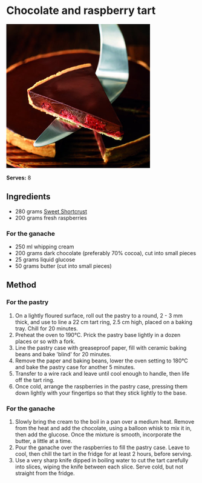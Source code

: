 # Chocolate and raspberry tart

![Name](resources/chocolate-raspberry-tart.jpg)

**Serves:** 8

## Ingredients
- 280 grams [Sweet Shortcrust](../../baking/pastry/sweet-short-pastry.md)
- 200 grams fresh raspberries

### For the ganache
- 250 ml whipping cream
- 200 grams dark chocolate (preferably 70% cocoa), cut into small pieces
- 25 grams liquid glucose
- 50 grams butter (cut into small pieces)


## Method
### For the pastry
1. On a lightly floured surface, roll out the pastry to a round, 2 - 3 mm thick, and use to line a 22 cm tart ring, 2.5 cm high, placed on a baking tray. Chill for 20 minutes.
1. Preheat the oven to 190°C. Prick the pastry base lightly in a dozen places or so with a fork. 
1. Line the pastry case with greaseproof paper, fill with ceramic baking beans and bake 'blind' for 20 minutes.
1. Remove the paper and baking beans, lower the oven setting to 180°C and bake the pastry case for another 5 minutes. 
1. Transfer to a wire rack and leave until cool enough to handle, then life off the tart ring.
1. Once cold, arrange the raspberries in the pastry case, pressing them down lightly with your fingertips so that they stick lightly to the base.

### For the ganache
1. Slowly bring the cream to the boil in a pan over a medium heat. Remove from the heat and add the chocolate, using a balloon whisk to mix it in, then add the glucose. Once the mixture is smooth, incorporate the butter, a little at a time.
1. Pour the ganache over the raspberries to fill the pastry case. Leave to cool, then chill the tart in the fridge for at least 2 hours, before serving.
1. Use a very sharp knife dipped in boiling water to cut the tart carefully into slices, wiping the knife between each slice. Serve cold, but not straight from the fridge. 
